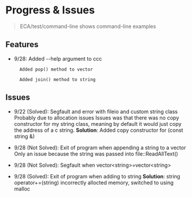 # Progress & Issues

> ECA/test/command-line shows command-line examples

## Features

- 9/28: Added --help argument to ccc

        Added pop() method to vector
 
        Added join() method to string

## Issues

- 9/22 (Solved): Segfault and error with fileio and custom string class
    Probably due to allocation issues
    Issues was that there was no copy constructor for my string class, meaning by default it would just copy the address of a c string.
    **Solution**: Added copy constructor for (const string &)

- 9/28 (Not Solved): Exit of program when appending a string to a vector
    Only an issue because the string was passed into file::ReadAllText()

- 9/28 (Not Solved): Segfault when vector\<string\>=vector\<string\>

- 9/28 (Solved): Exit of program when adding to string
    **Solution**: string operator+=(string) incorrectly allocted memory, switched to using malloc
